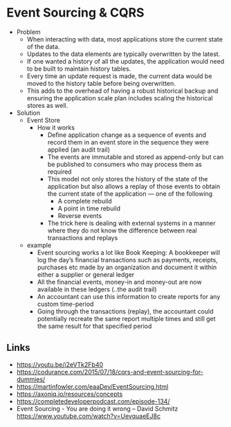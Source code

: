 # Event Sourcing & CQRS

- Problem
  - When interacting with data, most applications store the current state of the data.
  - Updates to the data elements are typically overwritten by the latest.
  - If one wanted a history of all the updates, the application would need to be built to maintain history tables.
  - Every time an update request is made, the current data would be moved to the history table before being overwritten.
  - This adds to the overhead of having a robust historical backup and ensuring the application scale plan includes scaling the historical stores as well.
- Solution
  - Event Store
    - How it works
      - Define application change as a sequence of events and record them in an event store in the sequence they were applied (an audit trail)
      - The events are immutable and stored as append-only but can be published to consumers who may process them as required
      - This model not only stores the history of the state of the application but also allows a replay of those events to obtain the current state of the application — one of the following
        - A complete rebuild
        - A point in time rebuild
        - Reverse events
      - The trick here is dealing with external systems in a manner where they do not know the difference between real transactions and replays
  - example
    - Event sourcing works a lot like Book Keeping: A bookkeeper will log the day’s financial transactions such as payments, receipts, purchases etc made by an organization and document it within either a supplier or general ledger
    - All the financial events, money-in and money-out are now available in these ledgers (..the audit trail)
    - An accountant can use this information to create reports for any custom time-period
    - Going through the transactions (replay), the accountant could potentially recreate the same report multiple times and still get the same result for that specified period

## Links

- https://youtu.be/i2eVTk2Fb40
- https://codurance.com/2015/07/18/cqrs-and-event-sourcing-for-dummies/
- https://martinfowler.com/eaaDev/EventSourcing.html
- https://axoniq.io/resources/concepts
- https://completedeveloperpodcast.com/episode-134/
- Event Sourcing - You are doing it wrong – David Schmitz https://www.youtube.com/watch?v=UevquaeEJ8c

